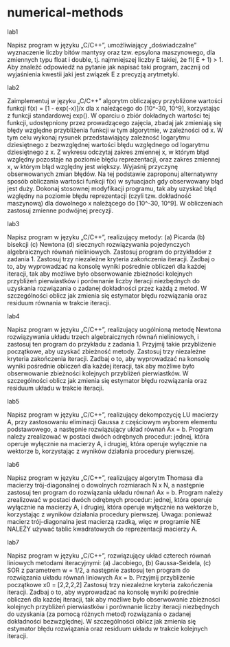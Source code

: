# numerical-methods

lab1

Napisz program w języku „C/C++”, umożliwiający „doświadczalne” wyznaczenie liczby bitów mantysy oraz tzw. epsylona maszynowego, dla zmiennych typu float i double, tj. 
najmniejszej liczby E takiej, że fl( E + 1) > 1. Aby znaleźć odpowiedź na pytanie jak napisać taki program, zacznij od wyjaśnienia kwestii jaki jest związek E z 
precyzją arytmetyki.

lab2

Zaimplementuj w języku „C/C++” algorytm obliczający przybliżone wartości funkcji f(x) = [1 - exp(-x)]/x dla x należącego do [10^-30, 10^9], korzystając z funkcji standardowej
exp(). W oparciu o zbiór dokładnych wartości tej funkcji, udostępniony przez prowadzącego zajęcia, zbadaj jak zmieniają się błędy względne przybliżenia funkcji w tym 
algorytmie, w zależności od x. W tym celu wykonaj rysunek przedstawiający zależność logarytmu dziesiętnego z bezwzględnej wartości błędu względnego od logarytmu dziesiętnego 
z x. Z wykresu odczytaj zakres zmiennej x, w którym błąd względny pozostaje na poziomie błędu reprezentacji, oraz zakres zmiennej x, w którym błąd względny jest większy. 
Wyjaśnij przyczynę obserwowanych zmian błędów. Na tej podstawie zaproponuj alternatywny sposób obliczania wartości funkcji f(x) w sytuacjach gdy obserwowany błąd jest duży. 
Dokonaj stosownej modyfikacji programu, tak aby uzyskać błąd względny na poziomie błędu reprezentacji (czyli tzw. dokładność maszynową) dla dowolnego x należącego 
do [10^-30, 10^9]. W obliczeniach zastosuj zmienne podwójnej precyzji.

lab3

Napisz program w języku „C/C++”, realizujący metody:
(a) Picarda
(b) bisekcji
(c) Newtona
(d) siecznych
rozwiązywania pojedynczych algebraicznych równań nieliniowych. Zastosuj program do przykładów z zadania 1. Zastosuj trzy niezależne kryteria zakończenia iteracji. Zadbaj o to,
aby wyprowadzać na konsolę wyniki pośrednie obliczeń dla każdej iteracji, tak aby możliwe było obserwowanie zbieżności kolejnych przybliżeń pierwiastków i porównanie liczby 
iteracji niezbędnych do uzyskania rozwiązania o zadanej dokładności przez każdą z metod. W szczególności oblicz jak zmienia się estymator błędu rozwiązania oraz residuum 
równania w trakcie iteracji.

lab4

Napisz program w języku „C/C++”, realizujący uogólnioną metodę Newtona rozwiązywania układu trzech algebraicznych równań nieliniowych, i zastosuj ten program do przykładu z 
zadania 1. Przyjmij takie przybliżenie początkowe, aby uzyskać zbieżność metody. Zastosuj trzy niezależne kryteria zakończenia iteracji. Zadbaj o to, aby wyprowadzać na 
konsolę wyniki pośrednie obliczeń dla każdej iteracji, tak aby możliwe było obserwowanie zbieżności kolejnych przybliżeń pierwiastków. W szczególności oblicz jak zmienia się 
estymator błędu rozwiązania oraz residuum układu w trakcie iteracji.

lab5

Napisz program w języku „C/C++”, realizujący dekompozycję LU macierzy A, przy zastosowaniu eliminacji Gaussa z częściowym wyborem elementu podstawowego, a następnie 
rozwiązujący układ równań Ax = b. Program należy zrealizować w postaci dwóch odrębnych procedur: jednej, która operuje wyłącznie na macierzy A, i drugiej, która operuje
wyłącznie na wektorze b, korzystając z wyników działania procedury pierwszej.

lab6

Napisz program w języku „C/C++”, realizujący algorytm Thomasa dla macierzy trój-diagonalnej o dowolnych rozmiarach N x N, a następnie zastosuj ten program do rozwiązania 
układu równań Ax = b. Program należy zrealizować w postaci dwóch odrębnych procedur: jednej, która operuje wyłącznie na macierzy A, i drugiej, która operuje wyłącznie na 
wektorze b, korzystając z wyników działania procedury pierwszej. Uwaga: ponieważ macierz trój-diagonalna jest macierzą rzadką, więc w programie NIE NALEŻY używać tablic 
kwadratowych do reprezentacji macierzy A.

lab7

Napisz program w języku „C/C++”, rozwiązujący układ czterech równań liniowych metodami iteracyjnymi: (a) Jacobiego, (b) Gaussa-Seidela, (c) SOR z parametrem w = 1/2, 
a następnie zastosuj ten program do rozwiązania układu równań liniowych Ax = b.
Przyjmij przybliżenie początkowe x0 = [2,2,2,2]
Zastosuj trzy niezależne kryteria zakończenia iteracji. Zadbaj o to, aby wyprowadzać na konsolę wyniki pośrednie obliczeń dla każdej iteracji, tak aby możliwe było 
obserwowanie zbieżności kolejnych przybliżeń pierwiastków i porównanie liczby iteracji niezbędnych do uzyskania (za pomocą różnych metod) rozwiązania o zadanej dokładności 
bezwzględnej. W szczególności oblicz jak zmienia się estymator błędu rozwiązania oraz residuum układu w trakcie kolejnych iteracji.
